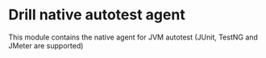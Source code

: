 # Drill native autotest agent

This module contains the native agent for JVM autotest (JUnit, TestNG and JMeter are supported)
